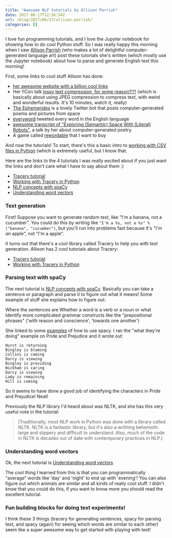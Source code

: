 ```yaml
---
title: "Awesome NLP tutorials by Allison Parrish"
date: 2017-06-17T12:56:54Z
url: /blog/2017/06/17/allison-parrish/
categories: []
---
```



I love fun programming tutorials, and I love the Jupyter notebook for showing how to do cool Python stuff. So I was
really happy this morning when I saw [Allison Parrish](http://www.decontextualize.com/) (who makes a lot of delightful
computer-generated language art) post these tutorials she's written (which mostly use the Jupyter notebook) about how to parse and generate English text this morning!
 
First, some links to cool stuff Allison has done:
 
* [her awesome website with a billion cool links](http://www.decontextualize.com/) 
* Her !!Con talk [lossy text compression, for some reason?!?!](https://youtu.be/meovx9OqWJc) (which is basically about using JPEG compression to compress text, with weird and wonderful results. It's 10 minutes, watch it, really)
* [The Ephemerides](https://twitter.com/the_ephemerides) is a lovely Twitter bot that posts computer-generated poems and pictures from space
* [everyword](https://twitter.com/everyword) tweeted every word in the English language
* [awesome transcript of "Exploring (Semantic) Space With (Literal) Robots"](http://opentranscripts.org/transcript/semantic-space-literal-robots/), a talk by her about computer-generated poetry.
* A game called [rewordable](http://rewordable.com/) that I want to buy
 
And now the tutorials! To start, there's this a  basic intro to [working with CSV files in Python](https://gist.github.com/aparrish/f8e7eab47542678a39a39dddbca4ec2f) (which is extremely useful, but I know that.
 
Here are the links to the 4 tutorials I was really excited about if you just want the links and don't care what I have to say about them :)
 
* [Tracery tutorial](http://air.decontextualize.com/tracery/)
* [Working with Tracery in Python](https://gist.github.com/aparrish/73c19a36b9cdcf604d04e95020418cd4)
* [NLP concepts with spaCy](https://gist.github.com/aparrish/f21f6abbf2367e8eb23438558207e1c3)
* [Understanding word vectors](https://gist.github.com/aparrish/2f562e3737544cf29aaf1af30362f469)
 
### Text generation
 
First! Suppose you want to generate random text, like "I'm a banana, not a cucumber". You could do this by writing like `"I'm a %s, not a %s" % ("banana", "cucumber")`, but you'll run into problems fast because it's "I'm *an* apple", not "I'm a apple". 
 
It turns out that there's a cool library called Tracery to help you with text generation. Allison has 2 cool tutorials about Tracery:
 
* [Tracery tutorial](http://air.decontextualize.com/tracery/)
* [Working with Tracery in Python](https://gist.github.com/aparrish/73c19a36b9cdcf604d04e95020418cd4)
 
### Parsing text with spaCy
 
The next tutorial is [NLP concepts with spaCy](https://gist.github.com/aparrish/f21f6abbf2367e8eb23438558207e1c3). Basically you can take a sentence or paragraph and parse it to figure out what it means! Some example of stuff she explains how to figure out:
 
Where the sentences are
Whether a word is a verb or a noun or what
Identify more complicated grammar constructs like the "prepositional phrases"  ('with reason and conscience', 'towards one another')
 
She linked to some [examples](https://github.com/aparrish/rwet-examples/tree/master/spacy) of how to use spacy. I ran the "what they're doing" example on Pride and Prejudice and it wrote out:
 
```
Hurst is returning
Bingley is blaming
Collins is coming
Darcy is viewing
Bingley is providing
Wickham is caring
Darcy is viewing
Lady is remaining
Hill is coming
```
 
So it seems to have done a good job of identifying the characters in Pride and
Prejudice! Neat!
 
Previously the NLP library I'd heard about was NLTK, and she has this very
useful note in the tutorial:
 
> (Traditionally, most NLP work in Python was done with a library called NLTK.
> NLTK is a fantastic library, but it's also a writhing behemoth: large and
> slippery and difficult to understand. Also, much of the code in NLTK is decades
> out of date with contemporary practices in NLP.)
 
### Understanding word vectors
 
Ok, the next tutorial is [Understanding word vectors](https://gist.github.com/aparrish/2f562e3737544cf29aaf1af30362f469)
 
The cool thing I learned from this is that you can programmatically "average"
words like 'day' and 'night' to end up with 'evening'! You can also figure out
which animals are similar and all kinds of really cool stuff. I didn't know
that you could do this, if you want to know more you should read the excellent
tutorial.
 
### Fun building blocks for doing text experiments!
 
I think these 3 things (tracery for generating sentences, spacy for parsing
text, and spacy (again) for seeing which words are similar to each other) seem
like a super awesome way to get started with playing with text! 

